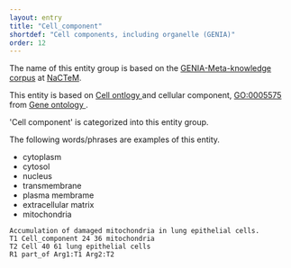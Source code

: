```yaml
---
layout: entry
title: "Cell_component"
shortdef: "Cell components, including organelle (GENIA)"
order: 12
---
```


The name of this entity group is based on the <a href="http://www.nactem.ac.uk/meta-knowledge/">GENIA-Meta-knowledge corpus</a> at <a href="http://www.nactem.ac.uk/">NaCTeM</a>.

This entity is based on 
<a href="https://www.ebi.ac.uk/ols/ontologies/cl">
Cell ontlogy
</a> and cellular component,
<a href="http://amigo.geneontology.org/amigo/term/GO:0005575">
GO:0005575
</a> from 
<a href="http://geneontology.org/">
Gene ontology
</a>.

'Cell component' is categorized into this entity group.

The following words/phrases are examples of this entity.
- cytoplasm
- cytosol
- nucleus
- transmembrane
- plasma membrame
- extracellular matrix
- mitochondria

~~~ ann
Accumulation of damaged mitochondria in lung epithelial cells.
T1 Cell_component 24 36 mitochondria
T2 Cell 40 61 lung epithelial cells
R1 part_of Arg1:T1 Arg2:T2
~~~


<!-- details -->
